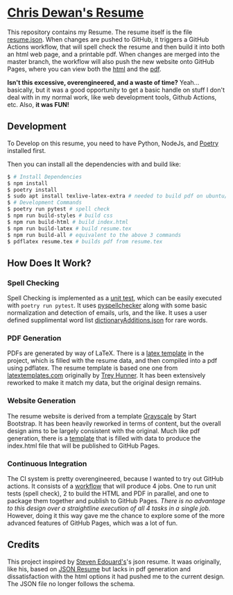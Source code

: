 # [Chris Dewan's Resume](https://resume.m3rlin.net)

This repository contains my Resume. The resume itself is the file [resume.json](resume.json). When changes are pushed to GitHub, it triggers a GitHub Actions workflow, that will spell check the resume and then build it into both an html web page, and a printable pdf. When changes are merged into the master branch, the workflow will also push the new website onto GitHub Pages, where you can view both the [html](https://resume.m3rlin.net) and the [pdf](https://resume.m3rlin.net/resume.pdf).

**Isn't this excessive, overengineered, and a waste of time?**
Yeah... basically, but it was a good opportunity to get a basic handle on stuff I don't deal with in my normal work, like web development tools, Github Actions, etc. Also, **it was FUN!**

## Development

To Develop on this resume, you need to have Python, NodeJs, and [Poetry](https://python-poetry.org/docs/#installation) installed first.

Then you can install all the dependencies with and build like:

```bash
$ # Install Dependencies
$ npm install
$ poetry install
$ sudo apt install texlive-latex-extra # needed to build pdf on ubuntu/debian
$ # Development Commands
$ poetry run pytest # spell check
$ npm run build-styles # build css
$ npm run build-html # build index.html
$ npm run build-latex # build resume.tex
$ npm run build-all # equivalent to the above 3 commands
$ pdflatex resume.tex # builds pdf from resume.tex
```

## How Does It Work?

### Spell Checking
Spell Checking is implemented as a [unit test](test/spell_check_test.py), which can be easily executed with `poetry run pytest`. It uses [pyspellchecker](https://github.com/barrust/pyspellchecker) along with some basic normalization and detection of emails, urls, and the like. It uses a user defined supplimental word list [dictionaryAdditions.json](dictionaryAdditions.json) for rare words.

### PDF Generation
PDFs are generated by way of LaTeX. There is a [latex template](templates/resumeTemplate.tex) in the project, which is filled with the resume data, and then compiled into a pdf using pdflatex. The resume template is based one one from [latextemplates.com](http://www.latextemplates.com/template/medium-length-professional-cv) originally by [Trey Hunner](http://treyhunner.com/). It has been extensively reworked to make it match my data, but the original design remains.


### Website Generation
The resume website is derived from a template [Grayscale](http://startbootstrap.com/template-overviews/grayscale/) by Start Bootstrap. It has been heavily reworked in terms of content, but the overall design aims to be largely consistent with the original. Much like pdf generation, there is a [template](templates/indexTemplate.html) that is filled with data to produce the index.html file that will be published to GitHub Pages.

### Continuous Integration
The CI system is pretty overengineered, because I wanted to try out GitHub actions. It consists of a [workflow](.github/workflows/github-actions.yml) that will produce 4 jobs. One to run unit tests (spell check), 2 to build the HTML and PDF in parallel, and one to package them together and publish to GitHub Pages. *There is no advantage to this design over a straightline execution of all 4 tasks in a single job.* However, doing it this way gave me the chance to explore some of the more advanced features of GitHub Pages, which was a lot of fun.


## Credits
This project inspired by [Steven Edouard's](https://stevenedouard.com/)'s json resume. It waas originally, like his, based on [JSON Resume](https://jsonresume.org/) but lacks in pdf generation and dissatisfaction with the html options it had pushed me to the current design. The JSON file no longer follows the schema.
